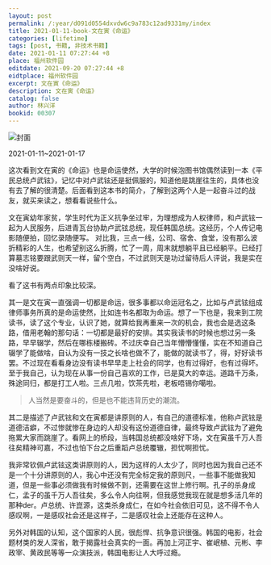 ```yaml
---
layout: post
permalink: /:year/d091d0554dxvdw6c9a783c12ad9331my/index
title: 2021-01-11-book-文在寅《命运》
categories: [lifetime]
tags: [post, 书籍, 非技术书籍]
date: 2021-01-11 07:27:44 +8
place: 福州软件园
editdate: 2021-09-20 07:27:44 +8
eidtplace: 福州软件园
excerpt: 文在寅《命运》
description: 文在寅《命运》
catalog: false
author: 林兴洋
bookid: 00307
---
```


![封面](https://gitee.com/linxingyang/at-2020-10-02-image/raw/master/image/T-talks/image/2021/books/my.jpg)

2021-01-11~2021-01-17

这次看到文在寅的《命运》也是命运使然，大学的时候泡图书馆偶然读到一本《平民总统卢武铉》，记忆中对卢武铉还是挺佩服的，知道他是跳崖往生的，具体也没有去了解的很清楚。后面看到这本书的简介，了解到这两个人是一起奋斗过的战友，就买来读之，想看看说些什么。

文在寅幼年家贫，学生时代为正义抗争坐过牢，为理想成为人权律师，和卢武铉一起为人民服务，后进青瓦台协助卢武铉总统，现任韩国总统。这经历，个人传记电影随便拍，回忆录随便写。
对比我，三点一线，公司、宿舍、食堂，没有那么波折精彩的人生，也希望别这么折腾，忙了一周，周末就想躺平且已经躺平。已经打算墓志铭要跟武则天一样，留个空白，不过武则天是功过留待后人评说，我是实在没啥好说。


看了这书有两点印象比较深。

其一是文在寅一直强调一切都是命运，很多事都以命运冠名之，比如与卢武铉组成律师事务所真的是命运使然，比如连书名都取为命运。想了一下也是，我来到工院读书，读了这个专业，认识了她，就算给我再重来一次的机会，我也会是选这条路，借用老翰的那句话：一切都是最好的安排。其实我读书的时候也想过另一条路，早早辍学，然后在哪栋楼搬砖。不过庆幸自己当年懵懵懂懂，实在不知道自己辍学了能做啥，自认为没有一技之长啥也做不了，能做的就读书了，得，好好读书罢。不过现在看看身边没有读书早早走上社会的同学，也有过得好，也有过得坏。至于我自己，认为现在从事一份自己喜欢的工作，已是莫大的幸运。道路千万条，殊途同归，都是打工人啦。三点几啦，饮茶先啦，老板唔锡你噶啦。

> 人当然是要奋斗的，但是也不能违背历史的潮流。

其二是描述了卢武铉和文在寅都是讲原则的人，有自己的道德标准，他称卢武铉是道德洁癖，不过惨就惨在身边的人却没有这份道德自律，最终导致卢武铉为了避免拖累大家而跳崖了。看网上的桥段，当韩国总统都没啥好下场，文在寅虽千万人吾往矣精神可嘉，不过也怕下台之后重蹈卢总统覆辙，担忧啊担忧。

我非常钦佩卢武铉这类讲原则的人，因为这样的人太少了，同时也因为我自己还不是一个十分讲原则的人，我心中还没有完全标定我的原则尺，一些事不能做我知道，但是一些事必须做我有时候做不到，还需要在这世上修行啊。孔子的杀身成仁，孟子的虽千万人吾往矣，多么令人向往啊，但我感觉我现在就是想多活几年的那种der。卢总统、许崑源，这类杀身成仁，在如今社会依旧可见，这不得不令人感叹啊，一是感叹社会还是这样子，二是感叹社会上还能存在这种人。

另外对韩国的认知，这个国家的人民，很彪悍、抗争意识很强。韩国的电影，社会题材类的发人深省，敢于揭露社会真实的一面。再加上河正宇、崔岷植、元彬、李政宰、黄政民等等一众演技派，韩国电影让人大呼过瘾。

